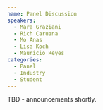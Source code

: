 ```yaml
---
name: Panel Discussion
speakers:
  - Mara Graziani
  - Rich Caruana
  - Mo Anas
  - Lisa Koch
  - Mauricio Reyes
categories:
  - Panel
  - Industry
  - Student
---
```


TBD - announcements shortly.